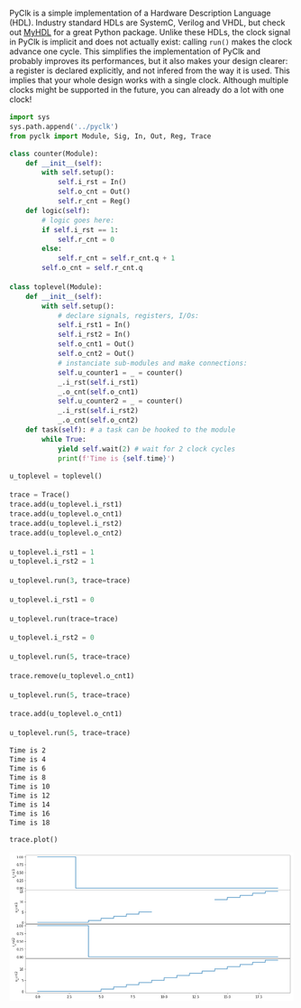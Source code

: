 PyClk is a simple implementation of a Hardware Description Language (HDL). Industry standard HDLs are SystemC, Verilog and VHDL, but check out [MyHDL](www.myhdl.org) for a great Python package. Unlike these HDLs, the clock signal in PyClk is implicit and does not actually exist: calling `run()` makes the clock advance one cycle. This simplifies the implementation of PyClk and probably improves its performances, but it also makes your design clearer: a register is declared explicitly, and not infered from the way it is used. This implies that your whole design works with a single clock. Although multiple clocks might be supported in the future, you can already do a lot with one clock!

```python
import sys
sys.path.append('../pyclk')
from pyclk import Module, Sig, In, Out, Reg, Trace
```


```python
class counter(Module):
    def __init__(self):
        with self.setup():
            self.i_rst = In()
            self.o_cnt = Out()
            self.r_cnt = Reg()
    def logic(self):
        # logic goes here:
        if self.i_rst == 1:
            self.r_cnt = 0
        else:
            self.r_cnt = self.r_cnt.q + 1
        self.o_cnt = self.r_cnt.q

class toplevel(Module):
    def __init__(self):
        with self.setup():
            # declare signals, registers, I/Os:
            self.i_rst1 = In()
            self.i_rst2 = In()
            self.o_cnt1 = Out()
            self.o_cnt2 = Out()
            # instanciate sub-modules and make connections:
            self.u_counter1 = _ = counter()
            _.i_rst(self.i_rst1)
            _.o_cnt(self.o_cnt1)
            self.u_counter2 = _ = counter()
            _.i_rst(self.i_rst2)
            _.o_cnt(self.o_cnt2)
    def task(self): # a task can be hooked to the module
        while True:
            yield self.wait(2) # wait for 2 clock cycles
            print(f'Time is {self.time}')
```


```python
u_toplevel = toplevel()

trace = Trace()
trace.add(u_toplevel.i_rst1)
trace.add(u_toplevel.o_cnt1)
trace.add(u_toplevel.i_rst2)
trace.add(u_toplevel.o_cnt2)

u_toplevel.i_rst1 = 1
u_toplevel.i_rst2 = 1

u_toplevel.run(3, trace=trace)

u_toplevel.i_rst1 = 0

u_toplevel.run(trace=trace)

u_toplevel.i_rst2 = 0

u_toplevel.run(5, trace=trace)

trace.remove(u_toplevel.o_cnt1)

u_toplevel.run(5, trace=trace)

trace.add(u_toplevel.o_cnt1)

u_toplevel.run(5, trace=trace)
```

    Time is 2
    Time is 4
    Time is 6
    Time is 8
    Time is 10
    Time is 12
    Time is 14
    Time is 16
    Time is 18



```python
trace.plot()
```

![alt text](examples/example.png)
